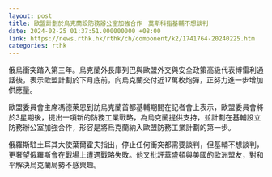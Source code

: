 ```yaml
---
layout: post
title: 歐盟計劃於烏克蘭設防務辦公室加強合作　莫斯科指基輔不想談判
date: 2024-02-25 01:37:51.000000000 +08:00
link: https://news.rthk.hk/rthk/ch/component/k2/1741764-20240225.htm
categories: rthk
---
```


俄烏衝突踏入第三年。烏克蘭外長庫列巴與歐盟外交與安全政策高級代表博雷利通話後，表示歐盟計劃於下月底前，向烏克蘭交付近17萬枚炮彈，正努力進一步增加供應量。

歐盟委員會主席馮德萊恩到訪烏克蘭首都基輔期間在記者會上表示，歐盟委員會將於3星期後，提出一項新的防務工業戰略，為烏克蘭提供支持，並計劃在基輔設立防務辦公室加強合作，形容是將烏克蘭納入歐盟防務工業計劃的第一步。

俄羅斯駐土耳其大使葉爾霍夫指出，停止任何衝突都需要談判，但基輔不想談判，更奢望俄羅斯會在戰場上遭遇戰略失敗。他又批評華盛頓與美國的歐洲盟友，對和平解決烏克蘭局勢不感興趣。
